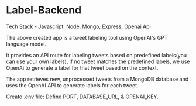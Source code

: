 # Label-Backend
Tech Stack - Javascript, Node, Mongo, Express, Openai Api

The above created app is a tweet labeling tool using OpenAI's GPT language model. 

It provides an API route for labeling tweets based on predefined labels(you can use your own labels), if no tweet matches the predefined labels, we use OpenAi to generate a label for that tweet based on the context.

The app retrieves new, unprocessed tweets from a MongoDB database and uses the OpenAI API to generate labels for each tweet.

Create .env file:
Define PORT, DATABASE_URL, & OPENAI_KEY.

